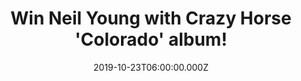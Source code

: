 ---
campaign-uuid: "c-170de8e2-f94e-4691-a08a-bc57f605d666"
type: "Competition"
category: "Music"
date: "2019-10-23T06:00:00.000Z"
end-date: "2019-12-23T23:59:00.000Z"
disable-form: false
is_promoted: false
has_entry_page: true
title: "Win Neil Young with Crazy Horse 'Colorado' album!"
competition-description: "<p>Colorado is the upcoming 39th studio album by Canadian\
  \ singer-songwriter Neil Young and his first album with Crazy Horse since 2012.\
  \ Ten track album where Neil shows a bold sense of self-awareness. We are giving\
  \ away a copy of Neils brand new album to one lucky NME AAA member to win.</p>\n\
  <p>Click below for a chance to win now.</p>\n"
hero-header: "Win Neil Young with Crazy Horse 'Colorado' album!"
terms-confirmation: "N/A"
banner-img: "https://assets.expresslyapp.com/asset-dd73eaa8-f62c-4d25-82ca-ba6875832d65.jpg"
logo-left-href: "aaa.nme.com"
logo-left-image: "https://assets.expresslyapp.com/asset-fef1ae6b-43ca-4f96-921e-4bf9f43d8a03.jpg"
logo-left-title: "NME AAA"
bg-image-hero: "https://assets.expresslyapp.com/asset-cb0b0696-0397-4d5b-ad3d-7730c0f340dc.jpg"
bg-image-first: "https://assets.expresslyapp.com/asset-5439bf6a-7620-469c-bace-44c27babdb8a.jpg"
section1-content: "<p>This incarnation of Crazy Horse is Neil Young on vocals, guitar,\
  \ piano, harmonica and vibes, Billy Talbot on bass, Ralph Molina on drums and features\
  \ the return of Nils Lofgren on guitar and piano, almost 50 years since he last\
  \ appeared on a Crazy Horse album.</p>\n<p>Enter below for a chance to win now.</p>\n"
entry-title: "Win Neil Young with Crazy Horse 'Colorado' album!"
entry-content: "<p>Enter the draw to win Neil Young with Crazy Horse 'Colorado' album\
  \ by completing the form below before 23:59 on the 23rd of December 2019.</p>\n"
has-winner: false
prize-description: "Neil Young with Crazy Horse 'Colorado' album!"
special-conditions: "Multiple entries are allowed up to one every day."
country-restrictions:
- "GB"
---